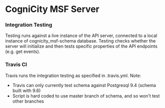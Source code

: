 CogniCity MSF Server
====================

### Integration Testing
Testing runs against a live instance of the API server, connected to a local instance of cognicity_msf-schema database. Testing checks whether the server will initialize and then tests specific properties of the API endpoints (e.g. get events).

### Travis CI
Travis runs the integration testing as specified in .travis.yml. Note:
- Travis can only currently test schema against Postgresql 9.4 (schema built with 9.6)
- Script is hard coded to use master branch of schema, and so won't test other branches
